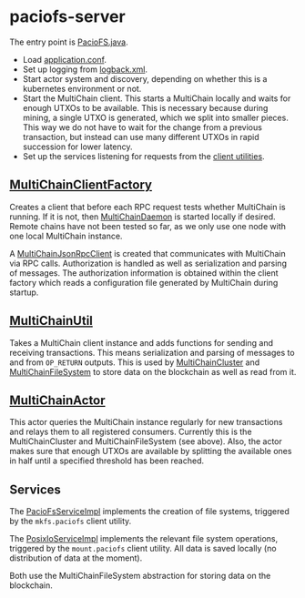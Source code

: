 # paciofs-server
The entry point is [PacioFS.java](./src/main/java/de/zib/paciofs/PacioFs.java).
- Load [application.conf](./src/main/resources/application.conf).
- Set up logging from [logback.xml](./src/main/resources/logback.xml).
- Start actor system and discovery, depending on whether this is a kubernetes environment or not.
- Start the MultiChain client. This starts a MultiChain locally and waits for enough UTXOs to be available. This is necessary because during mining, a single UTXO is generated, which we split into smaller pieces. This way we do not have to wait for the change from a previous transaction, but instead can use many different UTXOs in rapid succession for lower latency.
- Set up the services listening for requests from the [client utilities](../paciofs-client/README.md).

## [MultiChainClientFactory](./src/main/java/de/zib/paciofs/multichain/MultiChainClientFactory.java)
Creates a client that before each RPC request tests whether MultiChain is running.
If it is not, then [MultiChainDaemon](./src/main/java/de/zib/paciofs/multichain/MultiChainDaemon.java) is started locally if desired.
Remote chains have not been tested so far, as we only use one node with one local MultiChain instance.

A [MultiChainJsonRpcClient](./src/main/java/de/zib/paciofs/multichain/rpc/MultiChainJsonRpcClient.java) is created that communicates with MultiChain via RPC calls.
Authorization is handled as well as serialization and parsing of messages.
The authorization information is obtained within the client factory which reads a configuration file generated by MultiChain during startup.

## [MultiChainUtil](./src/main/java/de/zib/paciofs/multichain/MultiChainUtil.java)
Takes a MultiChain client instance and adds functions for sending and receiving transactions.
This means serialization and parsing of messages to and from `OP_RETURN` outputs.
This is used by [MultiChainCluster](./src/main/java/de/zib/paciofs/multichain/abstractions/MultiChainCluster.java) and [MultiChainFileSystem](./src/main/java/de/zib/paciofs/multichain/abstractions/MultiChainFileSystem.java) to store data on the blockchain as well as read from it.

## [MultiChainActor](./src/main/java/de/zib/paciofs/multichain/actors/MultiChainActor.java)
This actor queries the MultiChain instance regularly for new transactions and relays them to all registered consumers.
Currently this is the MultiChainCluster and MultiChainFileSystem (see above).
Also, the actor makes sure that enough UTXOs are available by splitting the available ones in half until a specified threshold has been reached.

## Services
The [PacioFsServiceImpl](./src/main/java/de/zib/paciofs/grpc/PacioFsServiceImpl.java) implements the creation of file systems, triggered by the `mkfs.paciofs` client utility.

The [PosixIoServiceImpl](./src/main/java/de/zib/paciofs/io/posix/grpc/PosixIoServiceImpl.java) implements the relevant file system operations, triggered by the `mount.paciofs` client utility.
All data is saved locally (no distribution of data at the moment).

Both use the MultiChainFileSystem abstraction for storing data on the blockchain.
